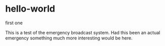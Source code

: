 # hello-world
first one

This is a test of the emergency broadcast system. Had this been an actual emergency something much more interesting would be here.
